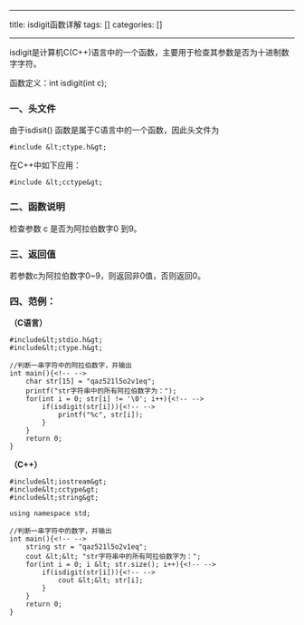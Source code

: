 
--- 
title:  isdigit函数详解 
tags: []
categories: [] 

---
isdigit是计算机C(C++)语言中的一个函数，主要用于检查其参数是否为十进制数字字符。

函数定义：int isdigit(int c);

### 一、头文件

由于isdisit() 函数是属于C语言中的一个函数，因此头文件为

```
#include &lt;ctype.h&gt;

```

在C++中如下应用：

```
#include &lt;cctype&gt;

```

### 二、函数说明

检查参数 c 是否为阿拉伯数字0 到9。

### 三、返回值

若参数c为阿拉伯数字0~9，则返回非0值，否则返回0。

### 四、范例：

**（C语言）**

```
#include&lt;stdio.h&gt;
#include&lt;ctype.h&gt;

//判断一串字符中的阿拉伯数字，并输出 
int main(){<!-- -->
	char str[15] = "qaz521l5o2v1eq";
	printf("str字符串中的所有阿拉伯数字为："); 
	for(int i = 0; str[i] != '\0'; i++){<!-- -->
		if(isdigit(str[i])){<!-- -->
			printf("%c", str[i]);
		}
	}
	return 0;
} 

```

**（C++）**

```
#include&lt;iostream&gt;
#include&lt;cctype&gt;
#include&lt;string&gt;

using namespace std;

//判断一串字符中的数字，并输出 
int main(){<!-- -->
	string str = "qaz521l5o2v1eq";
	cout &lt;&lt; "str字符串中的所有阿拉伯数字为："; 
	for(int i = 0; i &lt; str.size(); i++){<!-- -->
		if(isdigit(str[i])){<!-- -->
			cout &lt;&lt; str[i];
		}
	}
	return 0;
} 

```

